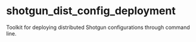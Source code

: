 # shotgun_dist_config_deployment
Toolkit for deploying distributed Shotgun configurations through command line.
